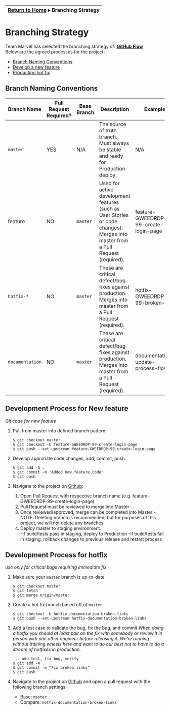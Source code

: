 | [Return to Home](README.md) ▸ **Branching Strategy** |
| ---------------------------------------------------- |

# Branching Strategy

Team Marvel has selected the branching strategy of:  [**GitHub Flow**](https://guides.github.com/introduction/flow/)  
Below are the agreed processes for the project:
- [Branch Naming Conventions](#branch-naming-conventions)
- [Develop a new feature](#development-process-for-new-feature)
- [Production hot fix](#development-process-for-hotfix)

## Branch Naming Conventions

| Branch Name | Pull Request Required? | Base Branch | Description | Example |      
| ------------|------------------------|-------------|-------------|---------|
| `master`    | YES                    | N/A         | The source of truth branch.  Must always be stable and ready for Production deploy. | N/A
| feature | NO                         | `master`    | Used for active development features (such as User Stories or code changes).  Merges into master from a Pull Request (required). | feature-GWEEDRDP-99-create-login-page
| `hotfix-*` | NO                      | `master`    | These are critical defect/bug fixes against production. Merges into master from a Pull Request (required). | hotfix-GWEEDRDP-99-broken-link
| `documentation` | NO                      | `master`    | These are critical defect/bug fixes against production. Merges into master from a Pull Request (required). | documentation-update-process-flow

## Development Process for New feature
*Git  code for new feature*
1. Pull from master into defined branch pattern:
   ```
   $ git checkout master
   $ git checkout -b feature-GWEEDRDP-99-create-login-page
   $ git push --set-upstream feature-GWEEDRDP-99-create-login-page
   ```

2. Develop approriate code changes, add, commit, push:
   ```
   $ git add -A .
   $ git commit -m "Added new feature code"
   $ git push
   ```

3. Navigate to the project on [Github](www.github.com):
   1. Open Pull Request with respective branch name (e.g. feature-GWEEDRDP-99-create-login-page)
   2. Pull Request must be reviewed to merge into Master
   3. Once reviewed/approved, merge can be completed into Master
      -NOTE:  Deleting branch is recommended, but for purposes of this project, we will not delete any branches
   4. Deploy master to staging environment.  
      -If build/tests pass in staging, deploy to Production
      -If build/tests fail in staging, rollback changes to previous release and restart process



## Development Process for hotfix
*use only for critical bugs requiring immediate fix*

1. Make sure your `master` branch is up-to-date

   ```
   $ git checkout master
   $ git fetch
   $ git merge origin/master
   ```

2. Create a hot fix branch based off of `master`

   ```
   $ git checkout -b hotfix-documentation-broken-links
   $ git push --set-upstream hotfix-documentation-broken-links
   ```

3. Add a test case to validate the bug, fix the bug, and commit
   *When doing a hotfix you should at _least_ pair on the fix with somebody or
   review it in person with one other engineer before releasing it. We're
   running without training wheels here and want to do our best not to have to
   do a stream of hotfixes in production.*
   ```
   ... add test, fix bug, verify
   $ git add -A .
   $ git commit -m "Fix broken links"
   $ git push
   ```

4. Navigate to the project on [Github](www.github.com) and open a pull request
   with the following branch settings:
   * Base: `master`
   * Compare: `hotfix-documentation-broken-links`




